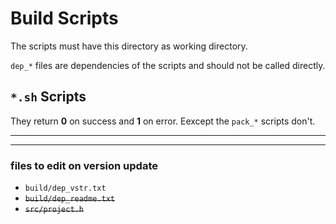 # Build Scripts

The scripts must have this directory as working directory.

`dep_*` files are dependencies of the scripts and should not be called directly.



## `*.sh` Scripts

They return __0__ on success and __1__ on error.
Eexcept the `pack_*` scripts don't.



---

---

### files to edit on version update

- `build/dep_vstr.txt`
- ~~`build/dep_readme.txt`~~
- ~~`src/project.h`~~

